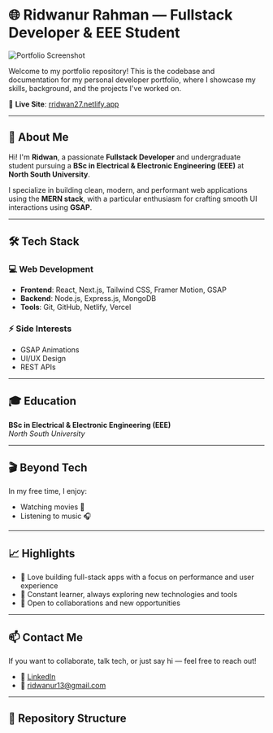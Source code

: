 # 🌐 Ridwanur Rahman — Fullstack Developer & EEE Student

![Portfolio Screenshot](https://i.ibb.co/HfSjrmsD/Screenshot-from-2025-06-30-12-14-09.png) <!-- Optional: Replace or remove -->

Welcome to my portfolio repository! This is the codebase and documentation for my personal developer portfolio, where I showcase my skills, background, and the projects I've worked on.

🔗 **Live Site**: [rridwan27.netlify.app](https://rridwan27.netlify.app/)

---

## 🚀 About Me

Hi! I'm **Ridwan**, a passionate **Fullstack Developer** and undergraduate student pursuing a **BSc in Electrical & Electronic Engineering (EEE)** at **North South University**.

I specialize in building clean, modern, and performant web applications using the **MERN stack**, with a particular enthusiasm for crafting smooth UI interactions using **GSAP**.

---

## 🛠️ Tech Stack

### 💻 Web Development
- **Frontend**: React, Next.js, Tailwind CSS, Framer Motion, GSAP
- **Backend**: Node.js, Express.js, MongoDB
- **Tools**: Git, GitHub, Netlify, Vercel

### ⚡ Side Interests
- GSAP Animations
- UI/UX Design
- REST APIs

---

## 🎓 Education
**BSc in Electrical & Electronic Engineering (EEE)**  
*North South University*

---

## 🎬 Beyond Tech
In my free time, I enjoy:
- Watching movies 🎥  
- Listening to music 🎧  

---

## 📈 Highlights

- 🔧 Love building full-stack apps with a focus on performance and user experience
- 🧠 Constant learner, always exploring new technologies and tools
- 💬 Open to collaborations and new opportunities

---

## 📫 Contact Me

If you want to collaborate, talk tech, or just say hi — feel free to reach out!

- 💼 [LinkedIn](https://www.linkedin.com/in/your-profile) <!-- Replace with your actual link -->
- 📧 ridwanur13@gmail.com

---

## 📁 Repository Structure

